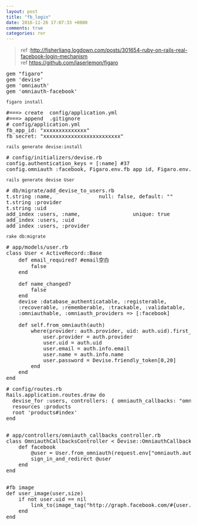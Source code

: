 ```yaml
---
layout: post
title: "fb_login"
date: 2016-11-26 17:07:33 +0800
comments: true
categories: ror
---
```


> ref :http://fisherliang.logdown.com/posts/301654-ruby-on-rails-real-facebook-login-mechanism  
> ref https://github.com/laserlemon/figaro
<pre>
gem "figaro"
gem 'devise'
gem 'omniauth'
gem 'omniauth-facebook'
</pre>

`figaro install`
<pre>
#===> create  config/application.yml
#===> append  .gitignore
# config/application.yml
fb_app_id: "xxxxxxxxxxxxxx"
fb_secret: "xxxxxxxxxxxxxxxxxxxxxxxxx"
</pre>


`rails generate devise:install`
<pre>
# config/initializers/devise.rb
config.authentication_keys = [:name] #37
config.omniauth :facebook, Figaro.env.fb_app_id, Figaro.env.fb_secret, scope: 'email', info_fields: 'email, name'
</pre>

`rails generate devise User`  
<pre>
# db/migrate/add_devise_to_users.rb
t.string :name,               null: false, default: ""
t.string :provider
t.string :uid
add_index :users, :name,                 unique: true
add_index :users, :uid
add_index :users, :provider
</pre> 


`rake db:migrate`

<pre>
# app/models/user.rb
class User < ActiveRecord::Base
	def email_required? #email空白
		false
	end

	def name_changed?
		false
	end
	devise :database_authenticatable, :registerable,
	:recoverable, :rememberable, :trackable, :validatable,
	:omniauthable, :omniauth_providers => [:facebook]

	def self.from_omniauth(auth)
		where(provider: auth.provider, uid: auth.uid).first_or_create do |user|
			user.provider = auth.provider
			user.uid = auth.uid
			user.email = auth.info.email
			user.name = auth.info.name
			user.password = Devise.friendly_token[0,20]
		end
	end
end
</pre>

<pre>
# config/routes.rb
Rails.application.routes.draw do
  devise_for :users, controllers: { omniauth_callbacks: "omniauth_callbacks" }
  resources :products
  root 'products#index'
end

</pre>

<pre>
# app/controllers/omniauth_callbacks_controller.rb 
class OmniauthCallbacksController < Devise::OmniauthCallbacksController
    def facebook
        @user = User.from_omniauth(request.env["omniauth.auth"])
        sign_in_and_redirect @user
    end
end

</pre>

<pre>
#fb image
def user_image(user,size)
	if not user.uid == nil
		link_to(image_tag("http://graph.facebook.com/#{user.uid}/picture", :size => size), "https://www.facebook.com/#{user.uid}")
	end
end
</pre>